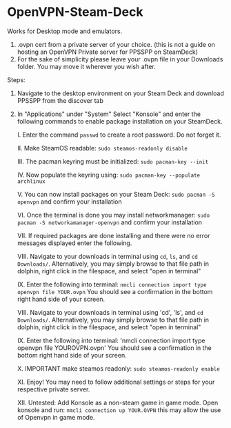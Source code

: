 # OpenVPN-Steam-Deck
Works for Desktop mode and emulators.


1. .ovpn cert from a private server of your choice. (this is not a guide on hosting an OpenVPN Private server for PPSSPP on SteamDeck)
2. For the sake of simplicity please leave your .ovpn file in your Downloads folder. You may move it wherever you wish after.

Steps:
1. Navigate to the desktop environment on your Steam Deck and download PPSSPP from the discover tab
2. In "Applications" under "System" Select "Konsole" and enter the following commands to enable package installation on your SteamDeck.

    
    I. Enter the command `passwd` to create a root password. Do not forget it. 
    
    II. Make SteamOS readable: `sudo steamos-readonly disable`
    
    III. The pacman keyring must be initialized: `sudo pacman-key --init`
    
    IV. Now populate the keyring using: `sudo pacman-key --populate archlinux`
    
    V. You can now install packages on your Steam Deck: `sudo pacman -S openvpn` and confirm your installation
    
    VI. Once the terminal is done you may install networkmanager: `sudo pacman -S networkamanager-openvpn` and confirm your installation
    
    VII. If required packages are done installing and there were no error messages displayed enter the following.
    
    VIII. Navigate to your downloads in terminal using `cd`, `ls`, and `cd Downloads/`. Alternatively, you may simply browse to that file path in dolphin, right click in             the filespace, and select "open in terminal"
    
    IX. Enter the following into terminal: `nmcli connection import type openvpn file YOUR.ovpn` You should see a confirmation in the bottom right hand side of your screen.
    
    VIII. Navigate to your downloads in terminal using 'cd', 'ls', and `cd Downloads/`. Alternatively, you may simply browse to that file path in dolphin, right click in             the filespace, and select "open in terminal"
    
    IX. Enter the following into terminal: 'nmcli connection import type openvpn file YOUROVPN.ovpn' You should see a confirmation in the bottom right hand side of your             screen.

    X. IMPORTANT make steamos readonly: `sudo steamos-readonly enable`

    XI. Enjoy! You may need to follow additional settings or steps for your respective private server.

    XII. Untested: Add Konsole as a non-steam game in game mode. Open konsole and run: `nmcli connection up YOUR.OVPN` this may allow the use of Openvpn in game mode.
